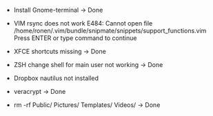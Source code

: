 * Install Gnome-terminal  -> Done

* VIM rsync does not work
   E484: Cannot open file /home/ronen/.vim/bundle/snipmate/snippets/support_functions.vim
   Press ENTER or type command to continue

* XFCE shortcuts missing -> Done

* ZSH change shell for main user not working -> Done

* Dropbox nautilus not installed

* veracrypt -> Done

* rm -rf Public/ Pictures/ Templates/ Videos/ -> Done
